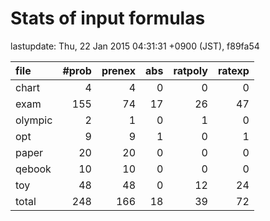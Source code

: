 
# Stats of input formulas

lastupdate: Thu, 22 Jan 2015 04:31:31 +0900 (JST), f89fa54

|file| #prob | prenex | abs | ratpoly | ratexp|
|:--|--:|--:|--:|--:|--:|
| chart |  4  |  4  |  0  |  0  |  0  |
| exam |  155  |  74  |  17  |  26  |  47  |
| olympic |  2  |  1  |  0  |  1  |  0  |
| opt |  9 | 9 | 1 | 0 | 1 |
| paper | 20 | 20 | 0 | 0 | 0 |
| qebook | 10 | 10 | 0 | 0 | 0 |
| toy | 48 | 48 | 0 | 12 | 24 |
|total | 248 | 166 | 18 | 39 | 72 |

